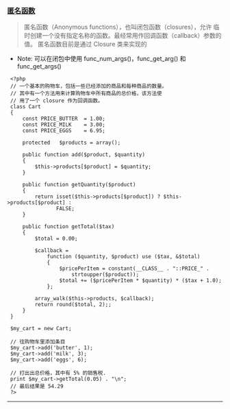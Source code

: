 ### [匿名函数](http://php.net/manual/zh/functions.anonymous.php)

  >匿名函数（Anonymous functions），也叫闭包函数（closures），允许 临时创建一个没有指定名称的函数。最经常用作回调函数（callback）参数的值。
   匿名函数目前是通过 Closure 类来实现的
   
   - Note: 可以在闭包中使用 func_num_args()，func_get_arg() 和 func_get_args()
   ```
    <?php
    // 一个基本的购物车，包括一些已经添加的商品和每种商品的数量。
    // 其中有一个方法用来计算购物车中所有商品的总价格，该方法使
    // 用了一个 closure 作为回调函数。
    class Cart
    {
        const PRICE_BUTTER  = 1.00;
        const PRICE_MILK    = 3.00;
        const PRICE_EGGS    = 6.95;
    
        protected   $products = array();
        
        public function add($product, $quantity)
        {
            $this->products[$product] = $quantity;
        }
        
        public function getQuantity($product)
        {
            return isset($this->products[$product]) ? $this->products[$product] :
                   FALSE;
        }
        
        public function getTotal($tax)
        {
            $total = 0.00;
            
            $callback =
                function ($quantity, $product) use ($tax, &$total)
                {
                    $pricePerItem = constant(__CLASS__ . "::PRICE_" .
                        strtoupper($product));
                    $total += ($pricePerItem * $quantity) * ($tax + 1.0);
                };
            
            array_walk($this->products, $callback);
            return round($total, 2);;
        }
    }
    
    $my_cart = new Cart;
    
    // 往购物车里添加条目
    $my_cart->add('butter', 1);
    $my_cart->add('milk', 3);
    $my_cart->add('eggs', 6);
    
    // 打出出总价格，其中有 5% 的销售税.
    print $my_cart->getTotal(0.05) . "\n";
    // 最后结果是 54.29
    ?>
   ```
***

###  